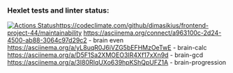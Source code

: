 ### Hexlet tests and linter status:
[![Actions Status](https://github.com/dimasikius/frontend-project-44/workflows/hexlet-check/badge.svg)](https://github.com/dimasikius/frontend-project-44/actions)https://codeclimate.com/github/dimasikius/frontend-project-44/maintainability
https://asciinema.org/connect/a963100c-2d24-4500-ab88-3064c97d29c2 - brain even
https://asciinema.org/a/yL8uqR0J6iVZG5bEFHMzOeTwE - brain-calc
https://asciinema.org/a/D5F1Sa2XMOEO3IR4Xf17xXn9d - brain-gcd
https://asciinema.org/a/3I80RIqUXo639hpKShQpUFZ1A - brain-progression
